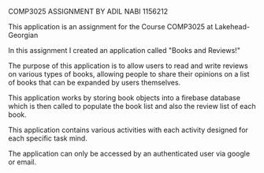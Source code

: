 COMP3025 ASSIGNMENT
BY ADIL NABI    1156212


This application is an assignment for the Course COMP3025 at Lakehead-Georgian

In this assignment I created an application called "Books and Reviews!"

The purpose of this application is to allow users to read and write reviews on various types of books,
allowing people to share their opinions on a list of books that can be expanded by users themselves.

This application works by storing book objects into a firebase database which is then called to populate the book list 
and also the review list of each book.

This application contains various activities with each activity designed for each specific task mind.

The application can only be accessed by an authenticated user via google or email.